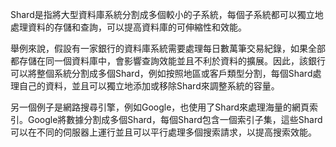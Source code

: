 

Shard是指將大型資料庫系統分割成多個較小的子系統，每個子系統都可以獨立地處理資料的存儲和查詢，可以提高資料庫的可伸縮性和效能。

舉例來說，假設有一家銀行的資料庫系統需要處理每日數萬筆交易紀錄，如果全部都存儲在同一個資料庫中，會影響查詢效能並且不利於資料的擴展。因此，該銀行可以將整個系統分割成多個Shard，例如按照地區或客戶類型分割，每個Shard處理自己的資料，並且可以獨立地添加或移除Shard來調整系統的容量。

另一個例子是網路搜尋引擎，例如Google，也使用了Shard來處理海量的網頁索引。Google將數據分割成多個Shard，每個Shard包含一個索引子集，這些Shard可以在不同的伺服器上運行並且可以平行處理多個搜索請求，以提高搜索效能。